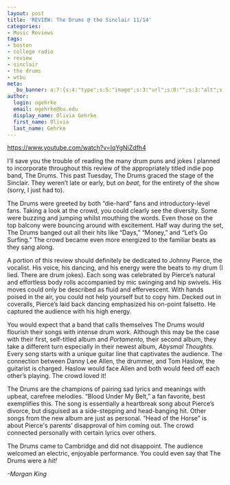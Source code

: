 ```yaml
---
layout: post
title: 'REVIEW: The Drums @ the Sinclair 11/14'
categories:
- Music Reviews
tags:
- boston
- college radio
- review
- sinclair
- the drums
- wtbu
meta:
  _bu_banner: a:7:{s:4:"type";s:5:"image";s:3:"url";s:0:"";s:3:"alt";s:0:"";s:7:"post_id";s:0:"";s:4:"html";s:0:"";s:8:"position";s:12:"contentWidth";s:7:"caption";s:0:"";}
author:
  login: ogehrke
  email: ogehrke@bu.edu
  display_name: Olivia Gehrke
  first_name: Olivia
  last_name: Gehrke
---
```

https://www.youtube.com/watch?v=IqYgNiZdfh4

I’ll save you the trouble of reading the many drum puns and jokes I planned to incorporate throughout this review of the appropriately titled indie pop band, The Drums. This past Tuesday, The Drums graced the stage of the Sinclair. They weren’t late or early, but _on beat_, for the entirety of the show (sorry, I just had to).

The Drums were greeted by both “die-hard” fans and introductory-level fans. Taking a look at the crowd, you could clearly see the diversity. Some were buzzing and jumping whilst mouthing the words. Even those on the top balcony were bouncing around with excitement. Half way during the set, The Drums banged out all their hits like “Days,” “Money,” and “Let’s Go Surfing.” The crowd became even more energized to the familiar beats as they sang along.

A portion of this review should definitely be dedicated to Johnny Pierce, the vocalist. His voice, his dancing, and his energy were the beats to my drum (I lied. There are drum jokes). Each song was celebrated by Pierce’s natural and effortless body rolls accompanied by mic swinging and hip swivels. His moves could only be described as fluid and effervescent. With hands poised in the air, you could not help yourself but to copy him. Decked out in coveralls, Pierce’s laid back dancing emphasized his on-point falsetto. He captured the audience with his high energy.

You would expect that a band that calls themselves The Drums would flourish their songs with intense drum work. Although this may be the case with their first, self-titled album and _Portamento,_ their second album, they take a different turn especially in their newest album, _Abysmal Thoughts_. Every song starts with a unique guitar line that captivates the audience. The connection between Danny Lee Allen, the drummer, and Tom Haslow, the guitarist is charged. Haslow would face Allen and both would feed off each other’s playing. The crowd loved it!

The Drums are the champions of pairing sad lyrics and meanings with upbeat, carefree melodies. “Blood Under My Belt,” a fan favorite, best exemplifies this. The song is essentially a heartbreak song about Pierce’s divorce, but disguised as a side-stepping and head-banging hit. Other songs from the new album are just as personal. “Head of the Horse” is about Pierce's parents’ disapproval of him coming out. The crowd connected personally with certain lyrics over others.

The Drums came to Cambridge and did not disappoint. The audience welcomed an electric, enjoyable performance. You could even say that The Drums were a _hit!_

_\-Morgan King_